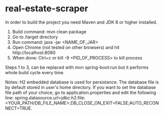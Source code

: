 # real-estate-scraper
In order to build the project you need Maven and JDK 8 or higher installed.

1. Build command: mvn clean package
2. Go to /target directory
3. Run command: java -jar <NAME_OF_JAR>
4. Open Chrome (not tested on other browsers) and hit http://localhost:8080
5. When done: Ctrl+c or kill -9 <PID_OF_PROCESS> to kill process

Steps 1 to 3, can be replaced with mvn spring-boot:run but it performs whole build cycle every time.

Notes: H2 embedded database is used for persistance. The database file is by default stored in user's home directory.
If you want to set the database file path of your choice, go to application.properties and edit the following line:
spring.datasource.url=jdbc:h2:file:<YOUR_PATH/DB_FILE_NAME>;DB_CLOSE_ON_EXIT=FALSE;AUTO_RECONNECT=TRUE.
